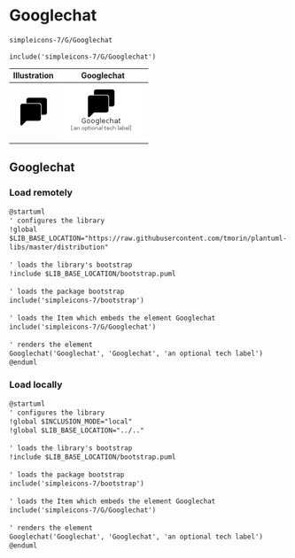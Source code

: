 # Googlechat


```text
simpleicons-7/G/Googlechat
```

```text
include('simpleicons-7/G/Googlechat')
```



| Illustration | Googlechat |
| :---: | :---: |
| ![illustration for Illustration](../../simpleicons-7/G/Googlechat.png) | ![illustration for Googlechat](../../simpleicons-7/G/Googlechat.Local.png) |




## Googlechat

### Load remotely
```plantuml
@startuml
' configures the library
!global $LIB_BASE_LOCATION="https://raw.githubusercontent.com/tmorin/plantuml-libs/master/distribution"

' loads the library's bootstrap
!include $LIB_BASE_LOCATION/bootstrap.puml

' loads the package bootstrap
include('simpleicons-7/bootstrap')

' loads the Item which embeds the element Googlechat
include('simpleicons-7/G/Googlechat')

' renders the element
Googlechat('Googlechat', 'Googlechat', 'an optional tech label')
@enduml
```

### Load locally
```plantuml
@startuml
' configures the library
!global $INCLUSION_MODE="local"
!global $LIB_BASE_LOCATION="../.."

' loads the library's bootstrap
!include $LIB_BASE_LOCATION/bootstrap.puml

' loads the package bootstrap
include('simpleicons-7/bootstrap')

' loads the Item which embeds the element Googlechat
include('simpleicons-7/G/Googlechat')

' renders the element
Googlechat('Googlechat', 'Googlechat', 'an optional tech label')
@enduml
```

